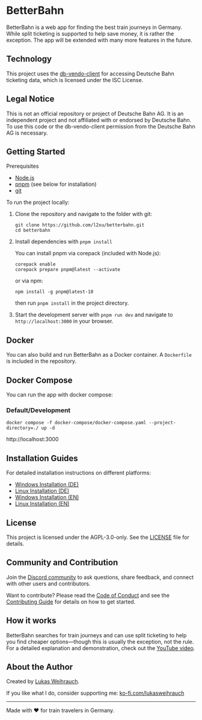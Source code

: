 # BetterBahn

BetterBahn is a web app for finding the best train journeys in Germany. While split ticketing is supported to help save money, it is rather the exception. The app will be extended with many more features in the future.

## Technology

This project uses the [db-vendo-client](https://github.com/public-transport/db-vendo-client) for accessing Deutsche Bahn ticketing data, which is licensed under the ISC License.

## Legal Notice

This is not an official repository or project of Deutsche Bahn AG. It is an independent project and not affiliated with or endorsed by Deutsche Bahn. To use this code or the db-vendo-client permission from the Deutsche Bahn AG is necessary.

## Getting Started
 Prerequisites
- [Node.js](https://nodejs.org/en/)
- [pnpm](https://pnpm.io/) (see below for installation)
- [git](https://git-scm.com/)


To run the project locally:


1. Clone the repository and navigate to the folder with git:

   ```
   git clone https://github.com/l2xu/betterbahn.git
   cd betterbahn
   ```
2. Install dependencies with `pnpm install`

   You can install pnpm via corepack (included with Node.js):

   ```
   corepack enable
   corepack prepare pnpm@latest --activate
   ```
   or via npm:

      ```
      npm install -g pnpm@latest-10
      ```
   then run `pnpm install` in the project directory.

3. Start the development server with `pnpm run dev` and navigate to `http://localhost:3000` in your browser.

## Docker

You can also build and run BetterBahn as a Docker container. A `Dockerfile` is included in the repository.

## Docker Compose

You can run the app with docker compose:

### Default/Development

`docker compose -f docker-compose/docker-compose.yaml --project-directory=./ up -d`

http://localhost:3000

## Installation Guides

For detailed installation instructions on different platforms:

- [Windows Installation (DE)](docs/Windows-Installation-de.md)
- [Linux Installation (DE)](docs/Linux-Installation-de.md)
- [Windows Installation (EN)](docs/Windows-Installation-en.md)
- [Linux Installation (EN)](docs/Linux-Installation-en.md)

## License

This project is licensed under the AGPL-3.0-only. See the [LICENSE](./LICENSE) file for details.

## Community and Contribution

Join the [Discord community](https://discord.gg/9pFXzs6XRK) to ask questions, share feedback, and connect with other users and contributors.

Want to contribute? Please read the [Code of Conduct](/CODE_OF_CONDUCT.md) and see the [Contributing Guide](/CONTRIBUTE.md) for details on how to get started.

## How it works

BetterBahn searches for train journeys and can use split ticketing to help you find cheaper options—though this is usually the exception, not the rule. For a detailed explanation and demonstration, check out the [YouTube video](https://www.youtube.com/watch?v=SxKtI8f5QTU).

## About the Author

Created by [Lukas Weihrauch](https://lukasweihrauch.de).

If you like what I do, consider supporting me: [ko-fi.com/lukasweihrauch](https://ko-fi.com/lukasweihrauch)

---

Made with ❤️ for train travelers in Germany.
